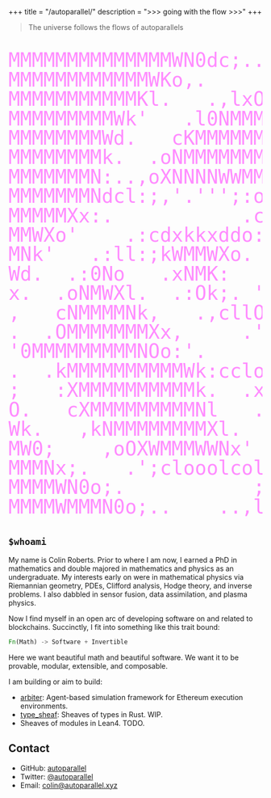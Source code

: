+++
title = "/autoparallel/"
description = ">>> going with the flow >>>"
+++

> The universe follows the flows of autoparallels

<!-- 
    MMMMMMMMMMMMMMMMMMMMMN0dc,...  ...,cd0NWMMMWMMMMMMMMMMMMMMMM
    MMMMMMMMMMMMMMMMWWXxc,.              .,cxXWMMMMMMMMMMMMMMMMM
    MMMMMMMMMMMMMMMNk:.       ........       .:ONWWMMMMMMMMMMMMM
    MMMMMMMMMMMMMNk;     .,lxOKKXNNNX0kdl,.     ;kNMMMMMMMMMMMMM
    MMMMMMMMMMMMKc.    'o0WMMMMMMMMMMMMMMN0o'    .cKMMMMMMMMMMMM
    MMMMMMMMMMW0;    .dNMWMMMMMMMMMMMMMMMMMMXd.    ;0WMMMMMMMMMM
    MMMMMMMMMWK;    ,0MMMMMMMMMMMMMMMMMMMMMMMW0,    ,KMMMMMMMMMM
    MMMMMMMMMNl    ,KMMMMMMMMMMMMMMMMMMMMMMMMWWK,    lNMMMMMMMMM
    MMMMMMMMMO'.';lOXKKKKXNNWMMMMMMMMMMMWXXKKKKNx.   '0MWWMMMMMM
    MMMMMMMMMKdolc:,.......';co0WWWXOdc;,......o0;   .xMMMMMMMMM
    MMMMMMWKd:.              'lxd:'.           :0;   .dNXWMMMMMM
    MMMWNOc.      .,:clllc::oxc.       .,:clllckO'   .ko.cOWMMMM
    MMWKc.    .;oookNMMMMMW0c.     .;oodKWMMMMWNl    :0:  .cKWMM
    MWk'    .oOd;. .dWMMWWx.    .oxko,. .kWMWMWd.   .k0,    'kWM
    Wx.    :KWNd.   .lXWNd.   .cKWWKc.   .dNWKl.   .dWW0:    .xW
    O.   .oNMWWNx.    'd0d'  .oNMMWWNd.   .k0;    .xNMWWNo.   .O
    :    cNMMMMMW0:.    .coookNMMMMMMNl    :0:  .:OWMMMMMNc    :
    .   .OMMMMMMMMNk:.     .';cloooolkO'   .ko.:kWMMMMMMMMO.   .
    .   ,KMMMMMMMMMMW0o;.            :0:   .xXKNMMMMMMMMMMK,    
    .   ,KMMMMMMMMMMMMMKdll:,........l0;   .xMMWMMMMMMMMMMK,   .
    '   .xMMMMMMMMMMMMMO,.;:lkKK00000Nk.   .OMMMMMMMMMMMMWx.   '
    l    ,KMMMMMMMMMMMMNc    ;KMMMMMMK;    cNMMMMMMMMMMMMK;    l
    K;    ;KMMMMMMMMMMMM0,    :KMMMMK:    ,0MMMMMMMMMMWMK;    ;K
    M0,    'xNMMMMMMMMMMMO'    'xNMK;    'OMMMMMMMMMMMNx'    ,0W
    MMKc.    ,dKWMMMMMMMMWK:     ,codl;.cKWMMMMMMMMWKd,     :KMM
    MMMNk,     .;lx0KNNWNNK0d'      .;lokKNNNNNK0xl;.     ,kNMMM
    MMMMMNk:.       ..'''...;do;.       ...''''.       .;kNMMMMM
    MMMMMWMWKdc'.            .cO0dl:'.             .':dKWMMMMMMM
    MMMMMMMMMMWXOo;..     ..;okXWMMWXko;..     .';lOXMMMMMMMMMMM -->


<style>
  .colored-paragraph {
    line-height: 1;
    color: rgba(255, 140, 255, 1);
    white-space: pre;
    font-size: 4vw;
  }

  @media screen and (max-width: 600px) {
    .colored-paragraph {
      font-size: 5vw;
    }
  }

  @media screen and (max-width: 400px) {
    .colored-paragraph {
      font-size: 6vw;
    }
  }
</style>

<pre class="colored-paragraph">
MMMMMMMMMMMMMMWN0dc;...&nbsp;&nbsp;&nbsp;&nbsp;&nbsp;..,cd0NWMMMMMMMMMMMMMM
MMMMMMMMMMMMWKo,.&nbsp;&nbsp;&nbsp;&nbsp;&nbsp;......&nbsp;&nbsp;&nbsp;&nbsp;&nbsp;.,o0WMMMMMMMMMMMM
MMMMMMMMMMMKl.&nbsp;&nbsp;&nbsp;.,lxO0KKXK0Oxl,.&nbsp;&nbsp;&nbsp;.lKWMMMMMMMMMM
MMMMMMMMMWk'&nbsp;&nbsp;&nbsp;.l0NMMMMMMMMMMMWN0o.&nbsp;&nbsp;&nbsp;'kWMMMMMMMMM
MMMMMMMMWd.&nbsp;&nbsp;&nbsp;cKMMMMMMMMMMMMMMMMMWK:&nbsp;&nbsp;&nbsp;.dWMMMMMMMM
MMMMMMMMk.&nbsp;&nbsp;.oNMMMMMMMMMMMMMMMMMMWWNl&nbsp;&nbsp;&nbsp;.kWMMMMMMM
MMMMMMMN:..,oXNNNNWWMMMMMMMMMMWWNNNNX:&nbsp;&nbsp;&nbsp;:NMMMMMMM
MMMMMMMNdcl:;,'.''';:oOWWNKxoc;''..'xd&nbsp;&nbsp;&nbsp;'0MMMMMMM
MMMMMXx:.&nbsp;&nbsp;&nbsp;&nbsp;&nbsp;&nbsp;&nbsp;&nbsp;&nbsp;&nbsp;&nbsp;.col,..&nbsp;&nbsp;&nbsp;&nbsp;&nbsp;&nbsp;&nbsp;&nbsp;&nbsp;ld.&nbsp;&nbsp;'OKKWMMMM
MMWXo'&nbsp;&nbsp;&nbsp;&nbsp;.:cdxkkxddo:.&nbsp;&nbsp;&nbsp;&nbsp;.'codxkkk0c&nbsp;&nbsp;&nbsp;:x,.oXMMM
MNk'&nbsp;&nbsp;&nbsp;.:ll:;kWMMWXo.&nbsp;&nbsp;&nbsp;':clc;oXMMMWx.&nbsp;&nbsp;.do&nbsp;&nbsp;&nbsp;'kWM
Wd.&nbsp;&nbsp;.:0No&nbsp;&nbsp;&nbsp;.xNMK:&nbsp;&nbsp;&nbsp;.oXW0,&nbsp;&nbsp;&nbsp;:KMNx.&nbsp;&nbsp;&nbsp;cX0:.&nbsp;&nbsp;.dN
x.&nbsp;&nbsp;.oNMWXl.&nbsp;&nbsp;.:Ok;.&nbsp;'OWMMWO'&nbsp;&nbsp;&nbsp;cKo&nbsp;&nbsp;&nbsp;.lXMMNo.&nbsp;&nbsp;.x
,&nbsp;&nbsp;&nbsp;cNMMMMNk,&nbsp;&nbsp;&nbsp;.,cllOWWMMMWk.&nbsp;&nbsp;.dl&nbsp;&nbsp;,xNMMMMNc&nbsp;&nbsp;&nbsp;,
.&nbsp;&nbsp;.OMMMMMMMXx,&nbsp;&nbsp;&nbsp;&nbsp;&nbsp;.',:::;cO:&nbsp;&nbsp;&nbsp;ckcdXMMMMMMMO.&nbsp;&nbsp;.
'0MMMMMMMMMNOo:'.&nbsp;&nbsp;&nbsp;&nbsp;&nbsp;&nbsp;&nbsp;.xl&nbsp;&nbsp;&nbsp;:XWWWMMMMMMM0'   
.&nbsp;&nbsp;.kMMMMMMMMMMWk:cclooooooxO;&nbsp;&nbsp;&nbsp;lWMMMMMMMMMMk.&nbsp;&nbsp;.
;&nbsp;&nbsp;&nbsp;:XMMMMMMMMMMk.&nbsp;&nbsp;.xWMMMWWd.&nbsp;&nbsp;.kMMMMMMMMMMX:&nbsp;&nbsp;&nbsp;;
O.&nbsp;&nbsp;&nbsp;cXMMMMMMMMMNl&nbsp;&nbsp;&nbsp;.xWMWNx.&nbsp;&nbsp;&nbsp;lNMMMMMMMMWXc&nbsp;&nbsp;&nbsp;.k
Wk.&nbsp;&nbsp;&nbsp;,kNMMMMMMMMXl.&nbsp;&nbsp;.c0N0;&nbsp;&nbsp;&nbsp;lXMMMMMMMWNk,&nbsp;&nbsp;&nbsp;.kW
MW0;&nbsp;&nbsp;&nbsp;&nbsp;,oOXWMMMWWNx'&nbsp;&nbsp;&nbsp;.':lllkNMMMMMWXOo,.&nbsp;&nbsp;&nbsp;;0WM
MMMNx;.&nbsp;&nbsp;&nbsp;.';clooolcol'&nbsp;&nbsp;&nbsp;&nbsp;&nbsp;.,:looolc;.&nbsp;&nbsp;&nbsp;&nbsp;.;xNMMM
MMMMWN0o;.&nbsp;&nbsp;&nbsp;&nbsp;&nbsp;&nbsp;&nbsp;&nbsp;&nbsp;&nbsp;&nbsp;;ddc;'.&nbsp;&nbsp;&nbsp;&nbsp;&nbsp;&nbsp;&nbsp;&nbsp;&nbsp;&nbsp;&nbsp;&nbsp;.;o0NMMMMM
MMMMWMMMN0o;..&nbsp;&nbsp;&nbsp;&nbsp;..,lkNWNXOl;..&nbsp;&nbsp;&nbsp;&nbsp;..:o0NWMMMMMMM
</pre>

## `$whoami`

My name is Colin Roberts.
Prior to where I am now, I earned a PhD in mathematics and double majored in mathematics and physics as an undergraduate.
My interests early on were in mathematical physics via Riemannian geometry, PDEs, Clifford analysis, Hodge theory, and inverse problems.
I also dabbled in sensor fusion, data assimilation, and plasma physics.

Now I find myself in an open arc of developing software on and related to blockchains. 
Succinctly, I fit into something like this trait bound:
```rust
Fn(Math) -> Software + Invertible
```
Here we want beautiful math and beautiful software.
We want it to be provable, modular, extensible, and composable.

I am building or aim to build:
- [arbiter](https://github.com/primitivefinance/arbiter): Agent-based simulation framework for Ethereum execution environments.
- [type_sheaf](https://github.com/Autoparallel/type_sheaf): Sheaves of types in Rust. WIP.
- Sheaves of modules in Lean4. TODO.

## Contact

- GitHub: [autoparallel](https://github.com/Autoparallel)
- Twitter: [@autoparallel](https://twitter.com/autoparallel)
- Email: colin@autoparallel.xyz
